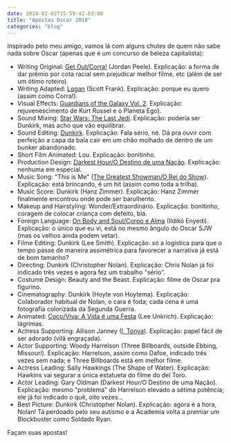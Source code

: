 ```yaml
---
date: 2018-03-02T15:59:42-03:00
title: "Apostas Oscar 2018"
categories: "blog"
---
```

Inspirado pelo meu amigo, vamos lá com alguns chutes de quem não sabe nada sobre Oscar (apenas que é um concurso de beleza capitalista):

 - Writing Original: [Get Out/Corra!](/corra) (Jordan Peele). Explicação: a forma de dar prêmio por cota racial sem prejudicar melhor filme, etc (além de ser um ótimo roteiro).
 - Writing Adapted: [Logan](/logan) (Scott Frank). Explicação: porque eu quero (assim como Corra!).
 - Visual Effects: [Guardians of the Galaxy Vol. 2](/guardioes-da-galaxia-vol-2). Explicação: rejuvenescimento de Kurt Russel e o Planeta Ego).
 - Sound Mixing: [Star Wars: The Last Jedi](/star-wars-os-ultimos-jedi). Explicação: poderia ser Dunkirk, mas acho que vão equilibrar.
 - Sound Editing: [Dunkirk](/dunkirk). Explicação: Fala sério, né. Dá pra ouvir com perfeição a capa da bala cair em um chão molhado de dentro de um bunker abandonado.
 - Short Film Animated: Lou. Explicação: bonitinho.
 - Production Design: [Darkest Hour/O Destino de uma Nação](/o-destino-de-uma-nacao). Explicação: nenhuma em especial.
 - Music Song: "This is Me" ([The Greatest Showman/O Rei do Show](/o-rei-do-show)). Explicação: está brincando, é um hit (assim como toda a trilha).
 - Music Score: Dunkirk (Hanz Zimmer). Explicação: Hanz Zimmer finalmente encontrou onde pode ser barulhento.
 - Makeup and Hairstyling: Wonder/Extraordinário. Explicação: bonitinho, coragem de colocar criança com defeito, blá.
 - Foreign Language: [On Body and Soul/Corpo e Alma](/corpo-e-alma) (Ildikó Enyedi). Explicação: o único que eu vi, está no mesmo ângulo do Oscar SJW (mas os velhos ainda podem vetar).
 - Filme Editing: Dunkirk (Lee Smith). Explicação: só a logística para que o tempo passe de maneira assimétrica para favorecer a narrativa já está de bom tamanho?
 - Directing: Dunkirk (Christopher Nolan). Explicação: Chris Nolan já foi indicado três vezes e agora fez um trabalho "sério".
 - Costume Design: Beauty and the Beast. Explicação: filme de Oscar pra figurino.
 - Cinematography: Dunkirk (Hoyte von Hoytema). Explicação: Colaborador habitual de Nolan, o cara é foda; cada cena é uma fotografia colorizada da Segunda Guerra.
 - Animated: [Coco/Viva: A Vida é uma Festa](/viva-a-vida-e-uma-festa) (Lee Unkrich). Explicação: lágrimas.
 - Actress Supporting: Allison Janney ([I, Tonya](/eu-tonya)). Explicação: papel fácil de ser adorado (vilã engraçada).
 - Actor Supporting: Woody Harrelson (Three Billboards, outside Ebbing, Missouri). Explicação: Harrelson, assim como Dafoe, indicado três vezes sem nada; e Three Billboards está em melhor filme.
 - Actress Leading: Sally Hawkings (The Shape of Water). Explicação: Hawkins vai segurar a única estatueta do filme do del Toro.
 - Actor Leading: Gary Oldman (Darkest Hour/O Destino de uma Nação). Explicação: mesmo "problema" do Harrelson elevado a sétima potência; ele já foi indicado o quê, oito vezes...
 - Best Picture: Dunkirk (Christopher Nolan). Explicação: agora é a hora, Nolan! Tá perdoado pelo seu autismo e a Academia volta a premiar um Blockbuster como Soldado Ryan.

Façam suas apostas!
